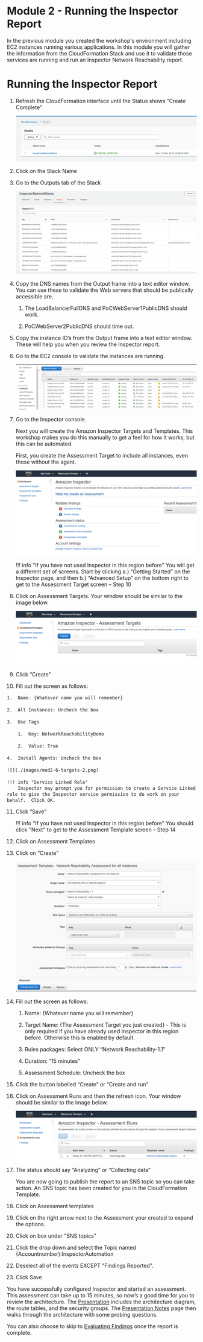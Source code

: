 Module 2 - Running the Inspector Report
=======================================

In the previous module you created the workshop's environment including EC2 instances running various applications. In this module you will gather the information from the CloudFormation Stack and use it to validate those services are running and run an Inspector Network Reachability report.

Running the Inspector Report
============================

1.  Refresh the CloudFormation interface until the Status shows “Create Complete”

	![](./images/mod2-1-create-complete.png)

2.  Click on the Stack Name

3.  Go to the Outputs tab of the Stack

	![](./images/mod2-2-cloudformation-outputs.png)

4.  Copy the DNS names from the Output frame into a text editor window. You can use these to validate the Web servers that should be publically accessible are.

    1.  The LoadBalancerFullDNS and PoCWebServer1PublicDNS should work.

    2.  PoCWebServer2PublicDNS should time out.

5.  Copy the instance ID’s from the Output frame into a text editor window. These will help you when you review the Inspector report.

6.  Go to the EC2 console to validate the instances are running.

	![](./images/mod2-3-ec2-validate.png)

7.  Go to the Inspector console.

	Next you will create the Amazon Inspector Targets and Templates. This workshop makes you do this manually to get a feel for how it works, but this can be automated.

	First, you create the Assessment Target to include all instances, even those without the agent.

	![](./images/mod2-4-inspector.png)

	!!! info "If you have not used Inspector in this region before"
		You will get a different set of screens. Start by clicking a.) “Getting Started” on the Inspector page, and then b.) “Advanced Setup” on the bottom right to get to the Assessment Target screen – Step 10

8.  Click on Assessment Targets. Your window should be similar to the image below.

	![](./images/mod2-5-targets.png)

9.  Click “Create”

10.  Fill out the screen as follows:

    1.  Name: {Whatever name you will remember}

    2.  All Instances: Uncheck the box

    3.  Use Tags

        1.  Key: NetworkReachabilityDemo

        2.  Value: True

    4.  Install Agents: Uncheck the box

	![](./images/mod2-6-targets-2.png)

	!!! info "Service Linked Role"
		Inspector may prompt you for permission to create a Service Linked role to give the Inspector service permission to do work on your behalf.  Click OK.

11.	Click “Save”

	!!! info "If you have not used Inspector in this region before"
	You should click "Next" to get to the Assessment Template screen – Step 14

12.	Click on Assessment Templates

13.	Click on “Create”
	
	![](./images/mod2-7-templates.png)

14.	Fill out the screen as follows:

    1.  Name: {Whatever name you will remember}

    2.  Target Name: {The Assessment Target you just created} - This is only required if you have already used Inspector in this region before. Otherwise this is enabled by default.

    3.  Rules packages: Select ONLY “Network Reachability-1.1”

    4.  Duration: “15 minutes”

    5.  Assessment Schedule: Uncheck the box

15.	Click the button labelled “Create” or “Create and run”

16.	Click on Assessment Runs and then the refresh icon. Your window should be similar to the image below.

	![](./images/mod2-8-runs.png)

17.	The status should say “Analyzing” or “Collecting data”

	You are now going to publish the report to an SNS topic so you can take action. An SNS topic has been created for you in the CloudFormation Template.

18.	Click on Assessment templates

19.	Click on the right arrow next to the Assessment your created to expand the options.

20.	Click on box under "SNS topics"

21.	Click the drop down and select the Topic named {Accountnumber}:InspectorAutomation

22.	Deselect all of the events EXCEPT "Findings Reported".

23.	Click Save

You have successfully configured Inspector and started an assessment. This assessment can take up to 15 minutes, so now’s a good time for you to review the architecture. The [Presentation](./assets/demo-support-presentation.pdf) includes the architecture diagram, the route tables, and the security groups. The [Presentation Notes](presentation-notes.md) page then walks through the architecture with some probing questions.

You can also choose to skip to [Evaluating Findings](03-evaluate-findings.md) once the report is complete.